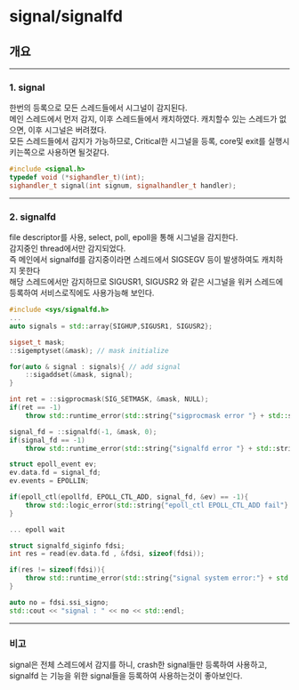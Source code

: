 # signal/signalfd

## 개요
---
### 1.  signal   
한번의 등록으로 모든 스레드들에서 시그널이 감지된다.    
메인 스레드에서 먼저 감지, 이후 스레드들에서 캐치하였다. 캐치할수 있는 스레드가 없으면, 이후 시그널은 버려졌다.   
모든 스레드들에서 감지가 가능하므로, Critical한 시그널을 등록, core및 exit를 실행시키는쪽으로 사용하면 될것같다.
``` cpp
#include <signal.h>
typedef void (*sighandler_t)(int);
sighandler_t signal(int signum, signalhandler_t handler);
```
---
### 2. signalfd   
file descriptor를 사용, select, poll, epoll을 통해 시그널을 감지한다.   
감지중인 thread에서만 감지되었다.    
즉 메인에서 signalfd를 감지중이라면 스레드에서 SIGSEGV 등이 발생하여도 캐치하지 못한다   
해당 스레드에서만 감지하므로 SIGUSR1, SIGUSR2 와 같은 시그널을 워커 스레드에 등록하여
서비스로직에도 사용가능해 보인다.
```cpp
#include <sys/signalfd.h>
...
auto signals = std::array{SIGHUP,SIGUSR1, SIGUSR2};

sigset_t mask;
::sigemptyset(&mask); // mask initialize

for(auto & signal : signals){ // add signal
    ::sigaddset(&mask, signal);
}

int ret = ::sigprocmask(SIG_SETMASK, &mask, NULL);
if(ret == -1)
    throw std::runtime_error(std::string{"sigprocmask error "} + std::string{strerror(errno)});

signal_fd = ::signalfd(-1, &mask, 0);
if(signal_fd == -1)
    throw std::runtime_error(std::string{"signalfd error "} + std::string{strerror(errno)});

struct epoll_event ev;
ev.data.fd = signal_fd;
ev.events = EPOLLIN;

if(epoll_ctl(epollfd, EPOLL_CTL_ADD, signal_fd, &ev) == -1){
    throw std::logic_error(std::string{"epoll_ctl EPOLL_CTL_ADD fail"} + std::string{strerror(errno)});
}

... epoll wait 

struct signalfd_siginfo fdsi;
int res = read(ev.data.fd , &fdsi, sizeof(fdsi));

if(res != sizeof(fdsi)){
    throw std::runtime_error(std::string{"signal system error:"} + std::string{strerror(errno)});
}

auto no = fdsi.ssi_signo;
std::cout << "signal : " << no << std::endl;

```
---
### 비고
signal은 전체 스레드에서 감지를 하니, crash한 signal들만 등록하여 사용하고,   
signalfd 는 기능을 위한 signal들을 등록하여 사용하는것이 좋아보인다.
